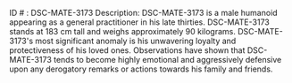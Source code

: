 ID # : DSC-MATE-3173
Description: DSC-MATE-3173 is a male humanoid appearing as a general practitioner in his late thirties. DSC-MATE-3173 stands at 183 cm tall and weighs approximately 90 kilograms. DSC-MATE-3173's most significant anomaly is his unwavering loyalty and protectiveness of his loved ones. Observations have shown that DSC-MATE-3173 tends to become highly emotional and aggressively defensive upon any derogatory remarks or actions towards his family and friends.